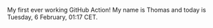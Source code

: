 My first ever working GitHub Action!
My name is Thomas and today is Tuesday, 6 February, 01:17 CET. 
